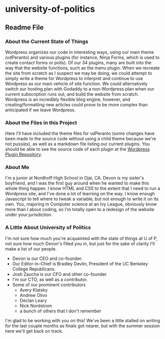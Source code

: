 # university-of-politics    
## Readme File    
### About the Current State of Things    
Wordpress organizes our code in interesting ways, using our main theme (vdPeranto) and various plugins (for instance, Ninja Forms,
which is used to create contact forms or polls). Of our 34 plugins, many are built into the way that the website functions, such as the menu plugin. When we recreate the site from scratch as I suspect we may be doing, we could attempt to simply write a theme for
Wordpress to interpret and continue to use Wordpress as our main vehicle of site function. We could alternatively switch our
hosting plan with Godaddy to a non-Wordpress plan when our current subscription runs out, and build the website from scratch.
Wordpress is an incredibly flexible blog engine, however, and creating/formatting new articles could prove to be more complex than
anticipated if we leave Wordpress.
### About the Files in this Project
Here I'll have included the theme files for vdPeranto (some changes have been made to the source code without using a child theme
because we're not pussies), as well as a markdown file listing our current plugins. You should be able to see the source code of 
each plugin at the [Wordpress Plugin Repository](https://wordpress.org/plugins/).
### About Me
I'm a junior at Nordhoff High School in Ojai, CA.
Devon is my sister's boyfriend, and I was the first guy around when he wanted to make this whole thing happen. I know HTML and CSS
to the extent that I need to run a Wordpress site, and I've done a lot of learning on the way. I know enough Javascript to tell 
where to tweak a variable, but not enough to write it on its own. You, majoring in Computer science at an Ivy League, obviously
know more than I about coding, so I'm totally open to a redesign of the website under your jurisdiction. 
### A Little About University of Politics
I'm not sure how much you're acquainted with the state of things at U of P, not sure how much Devon's filled you in, but just for
the sake of clarity I'll make a list of our people.
* Devon is our CEO and co-founder.
* Our Editor-in-Chief is Bradley Devlin, President of the UC Berkeley College Republicans.
* Josh Zaucha is our CFO and other co-founder.
* I'm our CTO, as well as a contributor.
* Some of our prominent contributors
  * Avery Klatsky
  * Andrew Olivo
  * Declan Leary
  * Nick Nordstrom
  * a bunch of others that I don't remember    

I'm glad to be working with you on this! We've been a little stalled on writing for the last couple months as finals got nearer, 
but with the summer session here we'll get back on track.
